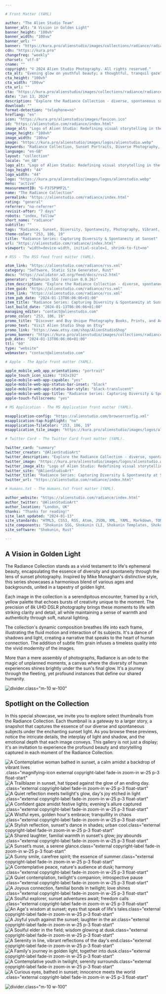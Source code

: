 ```yaml
---

# Front Matter (YAML)

author: "The Alien Studio Team"
banner_alt: "A Vision in Golden Light"
banner_height: "100vh"
banner_width: "100vw"
banner_url: ""
banner: "https://kura.pro/alienstudio/images/collections/radiance/radiance-08.webp"
cdn: "https://kura.pro"
changefreq: "weekly"
charset: "utf-8"
cname: ""
copyright: "© 2024 Alien Studio Photography. All rights reserved."
cta_alt: "Evening glow on youthful beauty; a thoughtful, tranquil gaze"
cta_height: "100vh"
cta_width: "100vw"
cta_url: ""
cta: "https://kura.pro/alienstudio/images/collections/radiance/radiance-21.webp"
date: "Jan 13, 2024"
description: "Explore the Radiance Collection - diverse, spontaneous sunset moments captured in vibrant, detailed photos. A tribute to life's fleeting beauty."
download: ""
format-detection: "telephone=no"
hreflang: "en"
icon: "https://kura.pro/alienstudio/images/favicon.ico"
id: "https://alienstudio.com/radiance/index.html"
image_alt: "Logo of Alien Studio: Redefining visual storytelling in the digital age."
image_height: "100vh"
image_width: "100vw"
image: "https://kura.pro/alienstudio/images/logos/alienstudio.webp"
keywords: "Radiance Collection, Sunset Portraits, Diverse Photography, Spontaneous Moments, Vibrant Sunset Photos, Detailed Photography, Life's Beauty Captured, Natural Light Portraits, Dynamic Photo Composition, Authentic Human Connection"
language: "en-GB"
layout: "collection"
locale: "en_GB"
logo_alt: "Logo of Alien Studio: Redefining visual storytelling in the digital age."
logo_height: "44"
logo_width: "44"
logo: "https://kura.pro/alienstudio/images/logos/alienstudio.webp"
menu: "active"
measurementID: "G-F37SP9MF2L"
name: "The Radiance Collection"
permalink: "https://alienstudio.com/radiance/index.html"
rating: "general"
referrer: "no-referrer"
revisit-after: "7 days"
robots: "index, follow"
short_name: "radiance"
subtitle: ""
tags: "Radiance, Sunset, Diversity, Spontaneity, Photography, Vibrant, Detailed, Beauty, Natural, Connection"
theme-color: "253, 106, 19"
title: "Radiance Series: Capturing Diversity & Spontaneity at Sunset"
url: "https://alienstudio.com/radiance/index.html"
viewport: "width=device-width, initial-scale=1, shrink-to-fit=no"

# RSS - The RSS feed front matter (YAML).

atom_link: "https://alienstudio.com/radiance/rss.xml"
category: "Software, Static Site Generator, Rust"
docs: "https://validator.w3.org/feed/docs/rss2.html"
generator: "Shokunin SSG (version 0.0.26)"
item_description: "Explore the Radiance Collection - diverse, spontaneous sunset moments captured in vibrant, detailed photos. A tribute to life's fleeting beauty."
item_guid: "https://alienstudio.com/radiance/rss.xml"
item_link: "https://alienstudio.com/radiance/rss.xml"
item_pub_date: "2024-01-13T06:06:06+01:00"
item_title: "Radiance Series: Capturing Diversity & Spontaneity at Sunset"
last_build_date: "2024-01-13T06:06:06+01:00"
managing_editor: "contact@alienstudio.com"
promo_color: "253, 106, 19"
promo_title: "Discover and Buy Unique Photography Books, Prints, and Accessories Today!"
promo_text: "Visit Alien Studio Shop on Etsy"
promo_link: "https://www.etsy.com/shop/AlienStudioShop"
promo_banner: "https://kura.pro/alienstudio/images/collections/radiance/radiance-21.webp"
pub_date: "2024-01-13T06:06:06+01:00"
ttl: "60"
type: "website"
webmaster: "contact@alienstudio.com"

# Apple - The Apple front matter (YAML).

apple_mobile_web_app_orientations: "portrait"
apple_touch_icon_sizes: "192x192"
apple-mobile-web-app-capable: "yes"
apple-mobile-web-app-status-bar-inset: "black"
apple-mobile-web-app-status-bar-style: "black-translucent"
apple-mobile-web-app-title: "Radiance Series: Capturing Diversity & Spontaneity at Sunset"
apple-touch-fullscreen: "yes"

# MS Application - The MS Application front matter (YAML).

msapplication-config: "https://alienstudio.com/browserconfig.xml"
msapplication-tap-highlight: "no"
msapplication-TileColor: "253, 106, 19"
msapplication_tile_image: "https://kura.pro/alienstudio/images/logos/alienstudio.webp"

# Twitter Card - The Twitter Card front matter (YAML).

twitter_card: "summary"
twitter_creator: "@AlienStudioArt"
twitter_description: "Explore the Radiance Collection - diverse, spontaneous sunset moments captured in vibrant, detailed photos. A tribute to life's fleeting beauty."
twitter_image: "https://kura.pro/alienstudio/images/logos/alienstudio.webp"
twitter_image_alt: "Logo of Alien Studio: Redefining visual storytelling in the digital age."
twitter_site: "@AlienStudioArt"
twitter_title: "Radiance Series: Capturing Diversity & Spontaneity at Sunset"
twitter_url: "https://alienstudio.com/radiance/index.html"

# Humans.txt - The Humans.txt front matter (YAML).

author_website: "https://alienstudio.com/radiance/index.html"
author_twitter: "@AlienStudioArt"
author_location: "London, UK"
thanks: "Thanks for reading!"
site_last_updated: "2024-01-13"
site_standards: "HTML5, CSS3, RSS, Atom, JSON, XML, YAML, Markdown, TOML"
site_components: "Shokunin SSG, Shokunin CLI, Shokunin Templates, Shokunin Themes, Kaishi SSG, Kaishi CLI, Kaishi Templates, Kaishi Themes"
site_software: "Shokunin, Rust"

---
```


## A Vision in Golden Light

The Radiance Collection stands as a vivid testament to life's ephemeral beauty, encapsulating the essence of diversity and spontaneity through the lens of sunset photography. Inspired by Mike Monaghan's distinctive style, this series showcases a harmonious blend of various ages and backgrounds, united in a tapestry of golden light.

Each image in the collection is a serendipitous encounter, framed by a rich, yellow palette that echoes bursts of creativity unique to the moment. The precision of 8k UHD DSLR photography brings these moments to life with striking clarity and detail, all while maintaining a sense of warmth and authenticity through soft, natural lighting.

The collection's dynamic composition breathes life into each frame, illustrating the fluid motion and interaction of its subjects. It's a dance of shadows and light, creating a narrative that speaks to the heart of human connection. The addition of subtle film grain infuses a timeless quality into the vivid modernity of the images.

More than a mere assembly of photographs, Radiance is an ode to the magic of unplanned moments, a canvas where the diversity of human experiences shines brightly under the sun's final glow. It's a journey through the fleeting, yet profound instances that define our shared humanity.

![divider][divider].class=\"m-10 w-100\"

## Spotlight on the Collection

In this special showcase, we invite you to explore select thumbnails from the Radiance Collection. Each thumbnail is a gateway to a larger story, a snapshot that captures the essence of our diverse and spontaneous subjects under the enchanting sunset light. As you browse these previews, notice the intricate details, the interplay of light and shadow, and the emotional depth that each image conveys. This gallery is not just a display; it's an invitation to experience the profound beauty and storytelling captured in each moment of the Radiance Collection.

![A Contemplative woman bathed in sunset, a calm amidst a backdrop of vibrant lives][01].class=\"magnifying-icon external copyright-label fade-in zoom-in w-25 p-3 float-start\"
![A Trailblazer in sunset, hat tipped against the glow of an ending day.][02].class=\"external copyright-label fade-in zoom-in w-25 p-3 float-start\"
![A Quiet reflection meets twilight's glow, day's joy etched in light][03].class=\"external copyright-label fade-in zoom-in w-25 p-3 float-start\"
![A Confident gaze amidst festive lights; evening's allure captured][04].class=\"external copyright-label fade-in zoom-in w-25 p-3 float-start\"
![A Wistful eyes, golden hour's embrace; tranquillity in chaos][05].class=\"external copyright-label fade-in zoom-in w-25 p-3 float-start\"
![A Stylish reflection, sunset's dance in shades; urban cool][06].class=\"external copyright-label fade-in zoom-in w-25 p-3 float-start\"
![A Shared laughter, familial warmth in sunset's glow; joy abounds][07].class=\"external copyright-label fade-in zoom-in w-25 p-3 float-start\"
![A Sunset’s muse, a serene glance][08].class=\"external copyright-label fade-in zoom-in w-25 p-3 float-start\"
![A Sunny smile, carefree spirit; the essence of summer][09].class=\"external copyright-label fade-in zoom-in w-25 p-3 float-start\"
![A Contemplative peace, nature's audience at dusk; harmony][10].class=\"external copyright-label fade-in zoom-in w-25 p-3 float-start\"
![A Quiet contemplation, twilight's companion; introspective pause][11].class=\"external copyright-label fade-in zoom-in w-25 p-3 float-start\"
![A Joyous connection, familial bonds in twilight; love shines][12].class=\"external copyright-label fade-in zoom-in w-25 p-3 float-start\"
![A Soulful explorer, sunset adventures await; freedom calls][13].class=\"external copyright-label fade-in zoom-in w-25 p-3 float-start\"
![An Age's wisdom at sunset; eyes that speak of life's tales][14].class=\"external copyright-label fade-in zoom-in w-25 p-3 float-start\"
![A Joyful youth against the sunset; laughter in the air][15].class=\"external copyright-label fade-in zoom-in w-25 p-3 float-start\"
![A Soulful elder in the field; wisdom glowing at dusk][16].class=\"external copyright-label fade-in zoom-in w-25 p-3 float-start\"
![A Serenity in line, vibrant reflections of the day's end][17].class=\"external copyright-label fade-in zoom-in w-25 p-3 float-start\"
![A Family's journey in golden light, together into dusk][18].class=\"external copyright-label fade-in zoom-in w-25 p-3 float-start\"
![A Contemplative youth in twilight; serenity surrounds][19].class=\"external copyright-label fade-in zoom-in w-25 p-3 float-start\"
![A Curious eyes, bathed in sunset; innocence meets the world][20].class=\"external copyright-label fade-in zoom-in w-25 p-3 float-start\"

![divider][divider].class=\"m-10 w-100\"

[01]: https://kura.pro/alienstudio/images/collections/radiance/radiance-01.webp
[02]: https://kura.pro/alienstudio/images/collections/radiance/radiance-02.webp
[03]: https://kura.pro/alienstudio/images/collections/radiance/radiance-03.webp
[04]: https://kura.pro/alienstudio/images/collections/radiance/radiance-04.webp
[05]: https://kura.pro/alienstudio/images/collections/radiance/radiance-05.webp
[06]: https://kura.pro/alienstudio/images/collections/radiance/radiance-06.webp
[07]: https://kura.pro/alienstudio/images/collections/radiance/radiance-07.webp
[08]: https://kura.pro/alienstudio/images/collections/radiance/radiance-08.webp
[09]: https://kura.pro/alienstudio/images/collections/radiance/radiance-09.webp
[10]: https://kura.pro/alienstudio/images/collections/radiance/radiance-10.webp
[11]: https://kura.pro/alienstudio/images/collections/radiance/radiance-11.webp
[12]: https://kura.pro/alienstudio/images/collections/radiance/radiance-12.webp
[13]: https://kura.pro/alienstudio/images/collections/radiance/radiance-13.webp
[14]: https://kura.pro/alienstudio/images/collections/radiance/radiance-14.webp
[15]: https://kura.pro/alienstudio/images/collections/radiance/radiance-15.webp
[16]: https://kura.pro/alienstudio/images/collections/radiance/radiance-16.webp
[17]: https://kura.pro/alienstudio/images/collections/radiance/radiance-17.webp
[18]: https://kura.pro/alienstudio/images/collections/radiance/radiance-18.webp
[19]: https://kura.pro/alienstudio/images/collections/radiance/radiance-19.webp
[20]: https://kura.pro/alienstudio/images/collections/radiance/radiance-20.webp
[divider]: https://kura.pro/common/images/elements/divider.svg "Divider Image"
